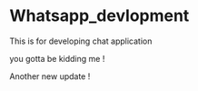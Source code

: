 # Whatsapp_devlopment
This is for developing chat application

you gotta be kidding me !

Another new update !
